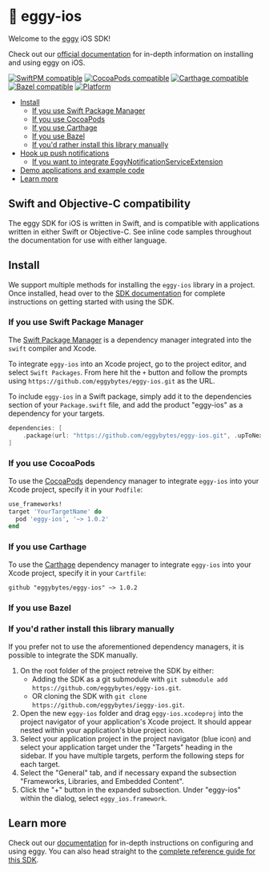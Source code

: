 # 🥚 eggy-ios

Welcome to the [eggy](https://useeggy.com) iOS SDK!

Check out our [official documentation](https://docs.useeggy.com/client-side-sdks/ios-sdk-reference) for in-depth information on installing and using eggy on iOS.

[![SwiftPM compatible](https://img.shields.io/badge/SwiftPM-compatible-6175DE.svg?style=flat)](https://swift.org/package-manager/)
[![CocoaPods compatible](https://img.shields.io/cocoapods/v/eggy-ios.svg)](https://cocoapods.org/pods/eggy-ios)
[![Carthage compatible](https://img.shields.io/badge/Carthage-compatible-6175DE.svg?style=flat)](https://github.com/Carthage/Carthage)
[![Bazel compatible](https://img.shields.io/badge/Bazel-compatible-6175DE.svg?style=flat)](https://bazel.build/)
[![Platform](https://img.shields.io/cocoapods/p/eggy-ios.svg?style=flat)](https://docs.useeggy.com/client-side-sdks/ios-sdk-reference)

- [Install](#installation)
  - [If you use Swift Package Manager](#if-you-use-swift-package-manager)
  - [If you use CocoaPods](#if-you-use-cocoapods)
  - [If you use Carthage](#if-you-use-carthage)
  - [If you use Bazel](#if-you-use-bazel)
  - [If you'd rather install this library manually](#if-youd-rather-install-this-library-manually)
- [Hook up push notifications](#hook-up-push-notifications)
  - [If you want to integrate EggyNotificationServiceExtension](#integrate-eggynotificationserviceextension)
- [Demo applications and example code](#demo-applications-and-example-code)
- [Learn more](#learn-more)

## Swift and Objective-C compatibility

The eggy SDK for iOS is written in Swift, and is compatible with applications written in either Swift or Objective-C. See inline code samples throughout the documentation for use with either language.

## Install

We support multiple methods for installing the `eggy-ios` library in a project. Once installed, head over to the [SDK documentation](https://docs.useeggy.com/client-side-sdks/ios-sdk-reference) for complete instructions on getting started with using the SDK.

### If you use Swift Package Manager

The [Swift Package Manager](https://swift.org/package-manager/) is a dependency manager integrated into the `swift` compiler and Xcode.

To integrate `eggy-ios` into an Xcode project, go to the project editor, and select `Swift Packages`. From here hit the `+` button and follow the prompts using  `https://github.com/eggybytes/eggy-ios.git` as the URL.

To include `eggy-ios` in a Swift package, simply add it to the dependencies section of your `Package.swift` file, and add the product "eggy-ios" as a dependency for your targets.

```swift
dependencies: [
    .package(url: "https://github.com/eggybytes/eggy-ios.git", .upToNextMinor(from: "1.0.2"))
]
```

### If you use CocoaPods

To use the [CocoaPods](https://cocoapods.org) dependency manager to integrate `eggy-ios` into your Xcode project, specify it in your `Podfile`:

```ruby
use_frameworks!
target 'YourTargetName' do
  pod 'eggy-ios', '~> 1.0.2'
end
```

### If you use Carthage

To use the [Carthage](https://github.com/Carthage/Carthage) dependency manager to integrate `eggy-ios` into your Xcode project, specify it in your `Cartfile`:

```ogdl
github "eggybytes/eggy-ios" ~> 1.0.2
```

### If you use Bazel

### If you'd rather install this library manually

If you prefer not to use the aforementioned dependency managers, it is possible to integrate the SDK manually.

1. On the root folder of the project retreive the SDK by either:
    * Adding the SDK as a git submodule with `git submodule add https://github.com/eggybytes/eggy-ios.git`.
    * OR cloning the SDK with `git clone https://github.com/eggybytes/ieggy-ios.git`.
2. Open the new `eggy-ios` folder and drag `eggy-ios.xcodeproj` into the project navigator of your application's Xcode project. It should appear nested within your application's blue project icon.
3. Select your application project in the project navigator (blue icon) and select your application target under the "Targets" heading in the sidebar. If you have multiple targets, perform the following steps for each target. 
4. Select the "General" tab, and if necessary expand the subsection "Frameworks, Libraries, and Embedded Content".
5. Click the "+" button in the expanded subsection. Under "eggy-ios" within the dialog, select `eggy_ios.framework`.


## Learn more
 
Check out our [documentation](https://docs.useeggy.com) for in-depth instructions on configuring and using eggy. You can also head straight to the [complete reference guide for this SDK](https://docs.useeggy.com/client-side-sdks/ios-sdk-reference).
